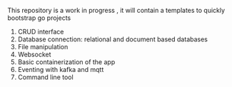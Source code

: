 This repository is a work in progress , it will contain a templates to quickly bootstrap go projects

1. CRUD interface
2. Database connection: relational and document based databases
3. File manipulation
4. Websocket
5. Basic containerization of the app
6. Eventing with kafka and mqtt
7. Command line tool

